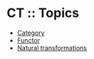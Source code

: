 # CT :: Topics

- [Category](./category.md)
- [Functor](./functor.md)
- [Natural transformations](./natural-transformations.md)
